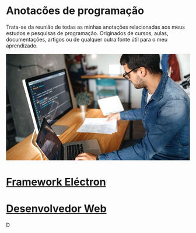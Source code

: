 # Anotacões de programação
Trata-se da reunião de todas as minhas anotações relacionadas aos meus estudos e pesquisas de programação. Originados de cursos, aulas, documentações, artigos ou de qualquer outra fonte útil para o meu aprendizado.

<img src="./estudos.jpeg">

<a href="https://github.com/Marcos-Vitor123/Anotacoes-de-programacao/blob/b2943fba36a4404bb2d2c65dc669d8b0c1f5c829/electron.md"><h1>Framework Eléctron</h1></a>

<a href="https://github.com/Marcos-Vitor123/Anotacoes-de-programacao/blob/main/desenvolvedor-web.md"><h1>Desenvolvedor Web</h1></a>D
